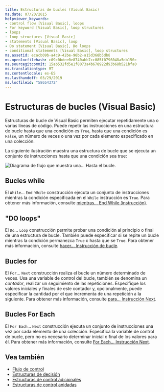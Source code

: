 ```yaml
---
title: Estructuras de bucles (Visual Basic)
ms.date: 07/20/2015
helpviewer_keywords:
- control flow [Visual Basic], loops
- For keyword [Visual Basic], loop structures
- loops
- loop structures [Visual Basic]
- statements [Visual Basic], loop
- Do statement [Visual Basic], Do loops
- conditional statements [Visual Basic], loop structures
ms.assetid: ecacb09b-a4c9-42be-98b2-a15d368b5db8
ms.openlocfilehash: c09c0bdee0e8740abb7cc085f0796048a5db150c
ms.sourcegitcommit: 15ab532fd5e1f8073a4b678922d93b68b521bfa0
ms.translationtype: MT
ms.contentlocale: es-ES
ms.lasthandoff: 03/29/2019
ms.locfileid: "58654372"
---
```

# <a name="loop-structures-visual-basic"></a>Estructuras de bucles (Visual Basic)
Estructuras de bucle de Visual Basic permiten ejecutar repetidamente una o varias líneas de código. Puede repetir las instrucciones en una estructura de bucle hasta que una condición es `True`, hasta que una condición es `False`, un número de veces o una vez por cada elemento especificado en una colección.  
  
 La siguiente ilustración muestra una estructura de bucle que se ejecuta un conjunto de instrucciones hasta que una condición sea true:  
  
 ![Diagrama de flujo que muestra una... Hasta el bucle.](./media/loop-structures/do-until-loop-true-condition.gif)  
  
## <a name="while-loops"></a>Bucles while  
 El `While`... `End While` construcción ejecuta un conjunto de instrucciones mientras la condición especificada en el `While` instrucción es `True`. Para obtener más información, consulte [mientras... End While (instrucción)](../../../../visual-basic/language-reference/statements/while-end-while-statement.md).  
  
## <a name="do-loops"></a>"DO loops"  
 El `Do`... `Loop` construcción permite probar una condición al principio o final de una estructura de bucle. También puede especificar si se repite un bucle mientras la condición permanezca `True` o hasta que se `True`. Para obtener más información, consulte [hacer... Instrucción de bucle](../../../../visual-basic/language-reference/statements/do-loop-statement.md).  
  
## <a name="for-loops"></a>Bucles for  
 El `For`... `Next` construcción realiza el bucle un número determinado de veces. Usa una variable de control del bucle, también se denomina un *contador*, realizar un seguimiento de las repeticiones. Especifique los valores iniciales y finales de este contador y, opcionalmente, puede especificar la cantidad por el que incrementa de una repetición a la siguiente. Para obtener más información, consulte [para... Instrucción Next](../../../../visual-basic/language-reference/statements/for-next-statement.md).  
  
## <a name="for-each-loops"></a>Bucles For Each  
 El `For Each`... `Next` construcción ejecuta un conjunto de instrucciones una vez por cada elemento de una colección. Especifica la variable de control de bucle, pero no es necesario determinar inicial o final de los valores para él. Para obtener más información, consulte [For Each... Instrucción Next](../../../../visual-basic/language-reference/statements/for-each-next-statement.md).  
  
## <a name="see-also"></a>Vea también
- [Flujo de control](../../../../visual-basic/programming-guide/language-features/control-flow/index.md)
- [Estructuras de decisión](../../../../visual-basic/programming-guide/language-features/control-flow/decision-structures.md)
- [Estructuras de control adicionales](../../../../visual-basic/programming-guide/language-features/control-flow/other-control-structures.md)
- [Estructuras de control anidadas](../../../../visual-basic/programming-guide/language-features/control-flow/nested-control-structures.md)
